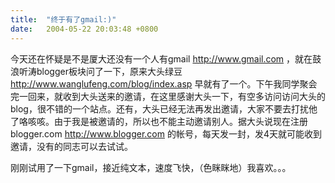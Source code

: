 ```yaml
---
title:  "终于有了gmail:)"
date:   2004-05-22 20:03:48 +0800
---
```


今天还在怀疑是不是厦大还没有一个人有gmail http://www.gmail.com ，就在鼓浪听涛blogger板块问了一下，原来大头绿豆 http://www.wanglufeng.com/blog/index.asp 早就有了一个。下午我同学聚会完一回来，就收到大头送来的邀请，在这里感谢大头一下，有空多访问访问大头的blog，很不错的一个站点。还有，大头已经无法再发出邀请，大家不要去打扰他了咯咳咳。由于我是被邀请的，所以也不能主动邀请别人。据大头说现在注册blogger.com http://www.blogger.com 的帐号，每天发一封，发4天就可能收到邀请，没有的同志可以去试试。  

刚刚试用了一下gmail，接近纯文本，速度飞快，（色眯眯地）我喜欢。。。  

